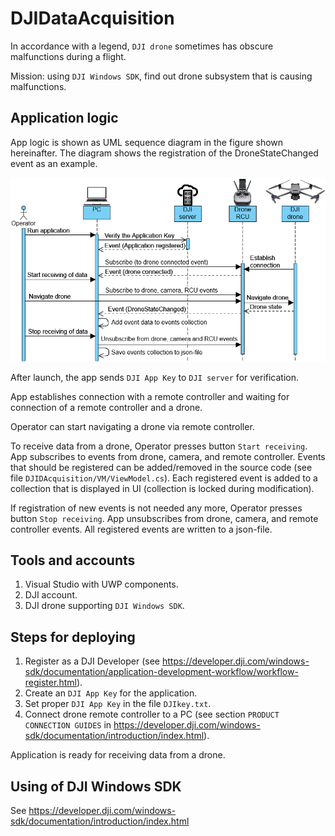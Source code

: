 # DJIDataAcquisition

In accordance with a legend, `DJI drone` sometimes has obscure malfunctions during a flight.

Mission: using `DJI Windows SDK`, find out drone subsystem that is causing malfunctions.

## Application logic
App logic is shown as UML sequence diagram in the figure shown hereinafter. The diagram shows the registration of the DroneStateChanged event as an example.

![Figure 1]( https://raw.githubusercontent.com/pavlo-bsu/DJIDataAcquisition/backmatter/DJIDAcquisition/img/umlSeqDiagram.png)

After launch, the app sends `DJI App Key` to `DJI server` for verification.

App establishes connection with a remote controller and waiting for connection of a remote controller and a drone.

Operator can start navigating a drone via remote controller.

To receive data from a drone, Operator presses button `Start receiving`. App subscribes to events from drone, camera, and remote controller. Events that should be registered can be added/removed in the source code (see file `DJIDAcquisition/VM/ViewModel.cs`). Each registered event is added to a collection that is displayed in UI (collection is locked during modification).

If registration of new events is not needed any more, Operator presses button `Stop receiving`. App unsubscribes from drone, camera, and remote controller events. All registered events are written to a json-file.

## Tools and accounts

1. Visual Studio with UWP components.
2. DJI account.
3. DJI drone supporting `DJI Windows SDK`.

## Steps for deploying

1. Register as a DJI Developer (see https://developer.dji.com/windows-sdk/documentation/application-development-workflow/workflow-register.html).
2. Create an `DJI App Key` for the application.
3. Set proper `DJI App Key` in the file `DJIkey.txt`.
4. Connect drone remote controller to a PC (see section `PRODUCT CONNECTION GUIDES` in https://developer.dji.com/windows-sdk/documentation/introduction/index.html).

Application is ready for receiving data from a drone.

## Using of DJI Windows SDK
See https://developer.dji.com/windows-sdk/documentation/introduction/index.html
